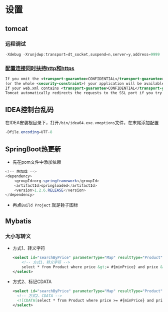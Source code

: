 # 设置

## tomcat 

### 远程调试

```java
-Xdebug -Xrunjdwp:transport=dt_socket,suspend=n,server=y,address=9999
```
### [配置连接同时扶持http和https](https://stackoverflow.com/questions/7790141/is-security-constraint-configuration-for-tomcat-mandatory)
```xml
If you omit the <transport-guarantee>CONFIDENTIAL</transport-guarantee> tag 
(or the whole <security-constraint>) your application will be available through both HTTP and HTTPS. 
If your web.xml contains <transport-guarantee>CONFIDENTIAL</transport-guarantee> 
Tomcat automatically redirects the requests to the SSL port if you try to use HTTP
```
## IDEA控制台乱码
在IDEA安装根目录下，打开`/bin/idea64.exe.vmoptions`文件，在末尾添加配置
```java
-Dfile.encoding=UTF-8
```

## SpringBoot热更新
 - 先在pom文件中添加依赖
```java
<!-- 热加载 -->
<dependency>
	<groupId>org.springframework</groupId>
	<artifactId>springloaded</artifactId>
	<version>1.2.6.RELEASE</version>
</dependency>
```
 - 再点`Build Project` 就是锤子图标

## Mybatis

### 大小写转义

- 方式1、转义字符
	```xml
	<select id="searchByPrice" parameterType="Map" resultType="Product">
	    <!-- 方式1、转义字符 -->
		select * from Product where price &gt;= #{minPrice} and price &lt;= #{maxPrice}
    </select>
	```
- 方式2、标记CDATA
  ```xml
  <select id="searchByPrice" parameterType="Map" resultType="Product">
    <!-- 方式2、CDATA -->
	<![CDATA[select * from Product where price >= #{minPrice} and price <= #{maxPrice} ]]>
  </select>
  ```
